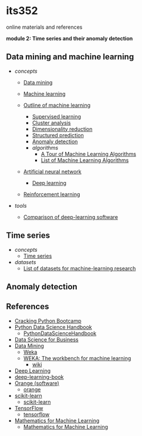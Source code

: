# its352
online materials and references

__module 2: Time series and their anomaly detection__

## Data mining and machine learning

* _concepts_
  * [Data mining](https://en.wikipedia.org/wiki/Data_mining)
  * [Machine learning](https://en.wikipedia.org/wiki/Machine_learning)
  * [Outline of machine learning](https://en.wikipedia.org/wiki/Outline_of_machine_learning)
    * [Supervised learning](https://en.wikipedia.org/wiki/Supervised_learning)
    * [Cluster analysis](https://en.wikipedia.org/wiki/Cluster_analysis)
    * [Dimensionality reduction](https://en.wikipedia.org/wiki/Dimensionality_reduction)
    * [Structured prediction](https://en.wikipedia.org/wiki/Structured_prediction)
    * [Anomaly detection](https://en.wikipedia.org/wiki/Anomaly_detection)
    * _algorithms_
      * [A Tour of Machine Learning Algorithms](https://machinelearningmastery.com/a-tour-of-machine-learning-algorithms/)
      * [List of Machine Learning Algorithms](https://www.newtechdojo.com/list-machine-learning-algorithms/)

  * [Artificial neural network](https://en.wikipedia.org/wiki/Artificial_neural_network)
    * [Deep learning](https://en.wikipedia.org/wiki/Deep_learning)
  * [Reinforcement learning](https://en.wikipedia.org/wiki/Reinforcement_learning)


* _tools_
  * [Comparison of deep-learning software](https://en.wikipedia.org/wiki/Comparison_of_deep-learning_software)

## Time series
* _concepts_
  * [Time series](https://en.wikipedia.org/wiki/Time_series)
* _datasets_
  * [List of datasets for machine-learning research](https://en.wikipedia.org/wiki/List_of_datasets_for_machine-learning_research)

## Anomaly detection


## References
* [Cracking Python Bootcamp](https://github.com/purcellconsult/Cracking-Python-Bootcamp)
* [Python Data Science Handbook](https://jakevdp.github.io/PythonDataScienceHandbook/)
  * [PythonDataScienceHandbook](https://github.com/jakevdp/PythonDataScienceHandbook)
* [Data Science for Business](https://www.oreilly.com/library/view/data-science-for/9781449374273/)
* [Data Mining](https://www.cs.waikato.ac.nz/ml/weka/book.html)
  * [Weka](https://en.wikipedia.org/wiki/Weka_(machine_learning))
  * [WEKA: The workbench for machine learning](https://www.cs.waikato.ac.nz/ml/weka/)
    * [wiki](https://waikato.github.io/weka-wiki/)
* [Deep Learning](https://www.deeplearningbook.org/)
* [deep-learning-book](https://github.com/zsdonghao/deep-learning-book)
* [Orange (software)](https://en.wikipedia.org/wiki/Orange_(software))
  * [orange](https://orange.biolab.si/)
* [scikit-learn](https://en.wikipedia.org/wiki/Scikit-learn)
  * [scikit-learn](https://scikit-learn.org/stable/)
* [TensorFlow](https://en.wikipedia.org/wiki/TensorFlow)
  * [tensorflow](https://www.tensorflow.org/)
* [Mathematics for Machine Learning](https://mml-book.github.io/)
  * [Mathematics for Machine Learning](https://github.com/mml-book/mml-book.github.io)